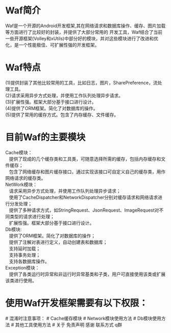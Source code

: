 # Waf简介
  Waf是一个开源的Android开发框架,其在网络请求和数据库操作、缓存、图片加载等方面进行了比较好的封装，并提供了大部分常用的 开发工具，Waf结合了当前一些开源框架(Volley和xUtils)中部分好的模块，并对这些模块进行了改进和优化，是一个性能极佳、可扩展性强的开发框架。
# Waf特点
  (1)提供封装了其他比较常用的工具，比如日志，图片，SharePreference，流处理工具。    
  (2)请求采用异步方式处理，并使用工作队列处理异步请求。   
  (3)扩展性强。框架大部分基于接口进行设计。   
  (4)提供了ORM框架。简化了对数据库的操作。<br/>
  (5)提供了常用的缓存方式。包含了内存缓存、文件缓存。<br/>
# 目前Waf的主要模块
  Cache模块：  
  &nbsp;&nbsp;&nbsp;提供了现成的几个缓存类和工具类，可随意选择所需的缓存，包括内存缓存和文件缓存；   
  &nbsp;&nbsp;&nbsp;包含了网络缓存和图片缓存接口，通过实现该接口可自定义自己的缓存类，用作网络请求的缓存类。     
  NetWork模块：   
  &nbsp;&nbsp;&nbsp;请求采用异步方式处理，并使用工作队列处理异步请求；   
  &nbsp;&nbsp;&nbsp;使用了CacheDispatcher和NetworkDispatcher分别对缓存请求和网络请求进行分发处理；   
  &nbsp;&nbsp;&nbsp;提供了多种请求方式，如StringRequest、JsonRequest、ImageRequest对不同类型的请求进行处理；   
  &nbsp;&nbsp;&nbsp;扩展性强。框架大部分基于接口进行设计。   
  Db模块:   
  &nbsp;&nbsp;&nbsp;提供了ORM框架。简化了对数据库的操作；     
  &nbsp;&nbsp;&nbsp;提供了注解对表进行定义，自动创建表和数据库；      
  &nbsp;&nbsp;&nbsp;支持延时加载；      
  &nbsp;&nbsp;&nbsp;支持事务处理；     
  &nbsp;&nbsp;&nbsp;支持各数据库操作。        
  Exception模块：     
  &nbsp;&nbsp;&nbsp;提供了各类运行时异常和非运行时异常基类和子类，用户可直接使用该类或扩展该类进行使用。     
# 使用Waf开发框架需要有以下权限：
  <uses-permission android:name="android.permission.INTERNET" />
  <uses-permission android:name="android.permission.WRITE_EXTERNAL_STORAGE" />
  <uses-permission android:name="android.permission.ACCESS_NETWORK_STATE"/>
# 混淆时注意事项：
# Cache缓存模块
# Network模块使用方法
# Db模块使用方法
# 其他工具使用方法
# 关于 免责声明 感谢 联系方式 q群 

